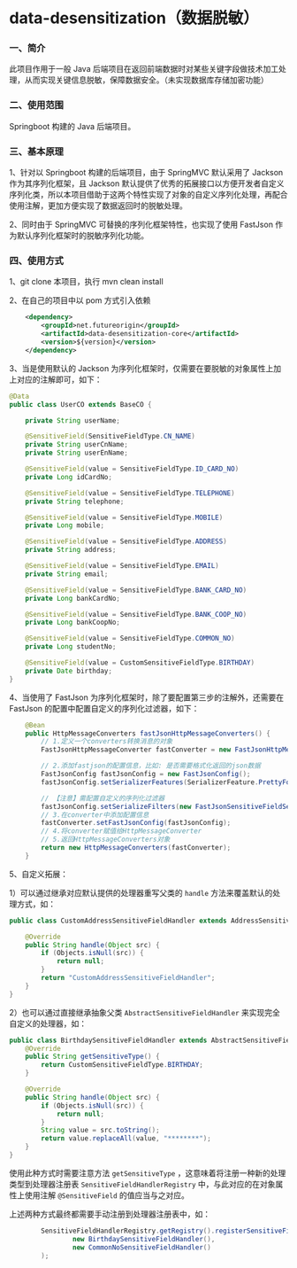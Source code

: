 # data-desensitization（数据脱敏）

### 一、简介

此项目作用于一般 Java 后端项目在返回前端数据时对某些关键字段做技术加工处理，从而实现关键信息脱敏，保障数据安全。（未实现数据库存储加密功能）

### 二、使用范围

Springboot 构建的 Java 后端项目。

### 三、基本原理

1、针对以 Springboot 构建的后端项目，由于 SpringMVC 默认采用了 Jackson 作为其序列化框架，且 Jackson 默认提供了优秀的拓展接口以方便开发者自定义序列化类，所以本项目借助于这两个特性实现了对象的自定义序列化处理，再配合使用注解，更加方便实现了数据返回时的脱敏处理。

2、同时由于 SpringMVC 可替换的序列化框架特性，也实现了使用 FastJson 作为默认序列化框架时的脱敏序列化功能。

### 四、使用方式

1、git clone 本项目，执行 mvn clean install

2、在自己的项目中以 pom 方式引入依赖

```xml
    <dependency>
        <groupId>net.futureorigin</groupId>
        <artifactId>data-desensitization-core</artifactId>
        <version>${version}</version>
    </dependency>
```

3、当是使用默认的 Jackson 为序列化框架时，仅需要在要脱敏的对象属性上加上对应的注解即可，如下：

```java
@Data
public class UserCO extends BaseCO {

    private String userName;

    @SensitiveField(SensitiveFieldType.CN_NAME)
    private String userCnName;
    private String userEnName;

    @SensitiveField(value = SensitiveFieldType.ID_CARD_NO)
    private Long idCardNo;

    @SensitiveField(value = SensitiveFieldType.TELEPHONE)
    private String telephone;

    @SensitiveField(value = SensitiveFieldType.MOBILE)
    private Long mobile;

    @SensitiveField(value = SensitiveFieldType.ADDRESS)
    private String address;

    @SensitiveField(value = SensitiveFieldType.EMAIL)
    private String email;

    @SensitiveField(value = SensitiveFieldType.BANK_CARD_NO)
    private Long bankCardNo;

    @SensitiveField(value = SensitiveFieldType.BANK_COOP_NO)
    private Long bankCoopNo;

    @SensitiveField(value = SensitiveFieldType.COMMON_NO)
    private Long studentNo;

    @SensitiveField(value = CustomSensitiveFieldType.BIRTHDAY)
    private Date birthday;
}
```

4、当使用了 FastJson 为序列化框架时，除了要配置第三步的注解外，还需要在 FastJson 的配置中配置自定义的序列化过滤器，如下：

```java
    @Bean
    public HttpMessageConverters fastJsonHttpMessageConverters() {
        // 1.定义一个converters转换消息的对象
        FastJsonHttpMessageConverter fastConverter = new FastJsonHttpMessageConverter();

        // 2.添加fastjson的配置信息，比如: 是否需要格式化返回的json数据
        FastJsonConfig fastJsonConfig = new FastJsonConfig();
        fastJsonConfig.setSerializerFeatures(SerializerFeature.PrettyFormat);

        // 【注意】需配置自定义的序列化过滤器
        fastJsonConfig.setSerializeFilters(new FastJsonSensitiveFieldSerializer());
        // 3.在converter中添加配置信息
        fastConverter.setFastJsonConfig(fastJsonConfig);
        // 4.将converter赋值给HttpMessageConverter
        // 5.返回HttpMessageConverters对象
        return new HttpMessageConverters(fastConverter);
    }
```

5、自定义拓展：

1）可以通过继承对应默认提供的处理器重写父类的 `handle` 方法来覆盖默认的处理方式，如：

```java
public class CustomAddressSensitiveFieldHandler extends AddressSensitiveFieldHandler {

    @Override
    public String handle(Object src) {
        if (Objects.isNull(src)) {
            return null;
        }
        return "CustomAddressSensitiveFieldHandler";
    }
}
```

2）也可以通过直接继承抽象父类 `AbstractSensitiveFieldHandler` 来实现完全自定义的处理器，如：

```java
public class BirthdaySensitiveFieldHandler extends AbstractSensitiveFieldHandler {
    @Override
    public String getSensitiveType() {
        return CustomSensitiveFieldType.BIRTHDAY;
    }

    @Override
    public String handle(Object src) {
        if (Objects.isNull(src)) {
            return null;
        }
        String value = src.toString();
        return value.replaceAll(value, "********");
    }
}
```

使用此种方式时需要注意方法 `getSensitiveType` ，这意味着将注册一种新的处理类型到处理器注册表 `SensitiveFieldHandlerRegistry` 中，与此对应的在对象属性上使用注解 `@SensitiveField` 的值应当与之对应。

上述两种方式最终都需要手动注册到处理器注册表中，如：

```java
        SensitiveFieldHandlerRegistry.getRegistry().registerSensitiveFieldHandler(
                new BirthdaySensitiveFieldHandler(),
                new CommonNoSensitiveFieldHandler()
        );
```

